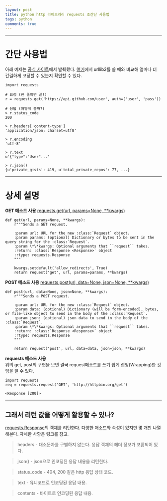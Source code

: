 ```yaml
---
layout: post
title: python http 라이브러리 requests 초간단 사용법
tags: python
comments: true
---
```

  
---
  
# 간단 사용법
아래 예제는 [공식 사이트](http://docs.python-requests.org/en/master/)에서 발췌했다. [여기](https://gist.github.com/kennethreitz/973705)에서 urllib2를 쓸 때와 비교해 얼마나 더 간결하게 코딩할 수 있는지 확인할 수 있다.  
    
~~~
import requests

# 요청 (한 줄이면 끝!)
r = requests.get('https://api.github.com/user', auth=('user', 'pass'))
  
# 응답 (어떻게 쓸까?)
> r.status_code
200

> r.headers['content-type']
'application/json; charset=utf8'

> r.encoding
'utf-8'

> r.text
u'{"type":"User"...'

> r.json()
{u'private_gists': 419, u'total_private_repos': 77, ...}
~~~

---

# 상세 설명
  
**GET 메소드 사용**
[requests.get(url, params=None, **kwargs)](http://docs.python-requests.org/en/master/api/#requests.get)
~~~
def get(url, params=None, **kwargs):
    r"""Sends a GET request.

    :param url: URL for the new :class:`Request` object.
    :param params: (optional) Dictionary or bytes to be sent in the query string for the :class:`Request`.
    :param \*\*kwargs: Optional arguments that ``request`` takes.
    :return: :class:`Response <Response>` object
    :rtype: requests.Response
    """

    kwargs.setdefault('allow_redirects', True)
    return request('get', url, params=params, **kwargs)
~~~
  
**POST 메소드 사용**
[requests.post(url, data=None, json=None, **kwargs)](http://docs.python-requests.org/en/master/api/#requests.post)
~~~
def post(url, data=None, json=None, **kwargs):
    r"""Sends a POST request.

    :param url: URL for the new :class:`Request` object.
    :param data: (optional) Dictionary (will be form-encoded), bytes, or file-like object to send in the body of the :class:`Request`.
    :param json: (optional) json data to send in the body of the :class:`Request`.
    :param \*\*kwargs: Optional arguments that ``request`` takes.
    :return: :class:`Response <Response>` object
    :rtype: requests.Response
    """

    return request('post', url, data=data, json=json, **kwargs)
~~~
  
**requests 메소드 사용**  
위의 get, post의 구현을 보면 결국 request메소드를 쓰기 쉽게 랩핑(Wrapping)한 것임을 알 수 있다.  
  
~~~
import requests
req = requests.request('GET', 'http://httpbin.org/get')

<Response [200]>
~~~

---

## 그래서 리턴 값을 어떻게 활용할 수 있나?
[requests.Response](http://docs.python-requests.org/en/master/api/#requests.Response)의 객체를 리턴한다. 다양한 매소드와 속성이 있지만 몇 개만 나열해본다. 자세한 사항은 링크를 참고.  
  
> headers - 대소문자를 구별하지 않는다. 응답 객체의 헤더 정보가 포홤되어 있다.
  
> json() - json으로 인코딩된 응답 내용을 리턴한다.  
   
> status_code - 404, 200 같은 http 응답 상태 코드.  
   
> text - 유니코드로 인코딩된 응답 내용.  
  
> contents - 바이트로 인코딩된 응답 내용.
  
